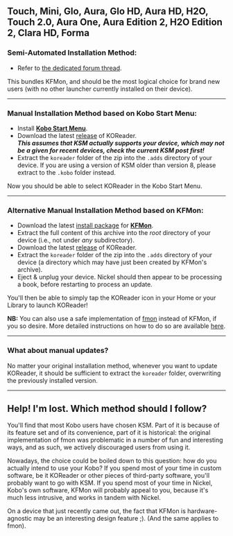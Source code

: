 ## Touch, Mini, Glo, Aura, Glo HD, Aura HD, H2O, Touch 2.0, Aura One, Aura Edition 2, H2O Edition 2, Clara HD, Forma

### Semi-Automated Installation Method:
- Refer to [the dedicated forum thread](https://www.mobileread.com/forums/showthread.php?t=314220).

This bundles KFMon, and should be the most logical choice for brand new users (with no other launcher currently installed on their device).

----

### Manual Installation Method based on Kobo Start Menu:
- Install [**Kobo Start Menu**](https://www.mobileread.com/forums/showthread.php?t=293804).
- Download the latest [release](https://github.com/koreader/koreader/releases) of KOReader.  
***This assumes that KSM actually supports your device, which may not be a given for recent devices, check the current KSM post first!***
- Extract the `koreader` folder of the zip into the `.adds` directory of your device. If you are using a version of KSM older than version 8, please extract to the `.kobo` folder instead.

Now you should be able to select KOReader in the Kobo Start Menu.

----

### Alternative Manual Installation Method based on KFMon:

- Download the latest [install package](http://www.mobileread.com/forums/showthread.php?t=274231) for [**KFMon**](https://github.com/NiLuJe/kfmon).
- Extract the full content of this archive into the *root* directory of your device (i.e., not under *any* subdirectory).
- Download the latest [release](https://github.com/koreader/koreader/releases) of KOReader.
- Extract the `koreader` folder of the zip into the `.adds` directory of your device (a directory which may have just been created by KFMon's archive).
- Eject & unplug your device. Nickel should then appear to be processing a book, before restarting to process an update.

You'll then be able to simply tap the KOReader icon in your Home or your Library to launch KOReader!

**NB:** You can also use a safe implementation of [fmon](https://github.com/baskerville/fmon) instead of KFMon, if you so desire. More detailed instructions on how to do so are available [here](https://github.com/koreader/koreader/blob/master/platform/kobo/fmon/README.txt#L12).

----

### What about manual updates?

No matter your original installation method, whenever you want to update KOReader, it should be sufficient to extract the `koreader` folder, overwriting the previously installed version.

----

## Help! I'm lost. Which method should I follow?

You'll find that most Kobo users have chosen KSM. Part of it is because of its feature set and of its convenience, part of it is historical: the original implementation of fmon was problematic in a number of fun and interesting ways, and as such, we actively discouraged users from using it.

Nowadays, the choice could be boiled down to this question: how do you actually intend to use your Kobo?
If you spend most of your time in custom software, be it KOReader or other pieces of third-party software, you'll probably want to go with KSM.
If you spend most of your time in Nickel, Kobo's own software, KFMon will probably appeal to you, because it's much less intrusive, and works in tandem with Nickel.

On a device that just recently came out, the fact that KFMon is hardware-agnostic may be an interesting design feature ;). (And the same applies to fmon).